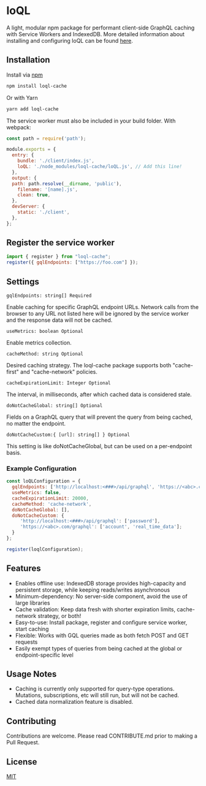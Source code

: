 # loQL

A light, modular npm package for performant client-side GraphQL caching with Service Workers and IndexedDB. More detailed information about installing and configuring loQL can be found <a href="https://loql.land/docs">here</a>.

## Installation

Install via [npm](https://www.npmjs.com/package/loql-cache) 

```bash
npm install loql-cache
```
Or with Yarn

```bash
yarn add loql-cache
```

The service worker must also be included in your build folder. With webpack:

```javascript
const path = require('path');

module.exports = {
  entry: {
    bundle: './client/index.js',
    loQL: './node_modules/loql-cache/loQL.js', // Add this line!
  },
  output: {
  path: path.resolve(__dirname, 'public'),
    filename: '[name].js',
    clean: true,
  },
  devServer: {
    static: './client',
  },
};
```

## Register the service worker

```javascript
import { register } from "loql-cache";
register({ gqlEndpoints: ["https://foo.com"] });
```

## Settings


`gqlEndpoints: string[] Required`

Enable caching for specific GraphQL endpoint URLs. Network calls from the browser to any URL not listed here will be ignored by the service worker and the response data will not be cached.

`useMetrics: boolean Optional`

Enable metrics collection. 

`cacheMethod: string Optional`

Desired caching strategy. The loql-cache package supports both "cache-first" and "cache-network" policies.

`cacheExpirationLimit: Integer Optional`

The interval, in milliseconds, after which cached data is considered stale. 

`doNotCacheGlobal: string[] Optional`

Fields on a GraphQL query that will prevent the query from being cached, no matter the endpoint.

`doNotCacheCustom:{ [url]: string[] } Optional`

This setting is like doNotCacheGlobal, but can be used on a per-endpoint basis.

### Example Configuration

```javascript
const loQLConfiguration = {
  gqlEndpoints: ['http://localhost:<###>/api/graphql', 'https://<abc>.com/graphql'],
  useMetrics: false,
  cacheExpirationLimit: 20000,
  cacheMethod: 'cache-network',
  doNotCacheGlobal: [],
  doNotCacheCustom: {
     'http://localhost:<###>/api/graphql': ['password'],
     'https://<abc>.com/graphql': ['account', 'real_time_data'];
  }
};

register(loqlConfiguration);
```

## Features
- Enables offline use: IndexedDB storage provides high-capacity and persistent storage, while keeping reads/writes asynchronous
- Minimum-dependency: No server-side component, avoid the use of large libraries
- Cache validation: Keep data fresh with shorter expiration limits, cache-network strategy, or both!
- Easy-to-use: Install package, register and configure service worker, start caching
- Flexible: Works with GQL queries made as both fetch POST and GET requests
- Easily exempt types of queries from being cached at the global or endpoint-specific level

## Usage Notes
- Caching is currently only supported for query-type operations. Mutations, subscriptions, etc will still run,
  but will not be cached. 
- Cached data normalization feature is disabled.

## Contributing
Contributions are welcome. Please read CONTRIBUTE.md prior to making a Pull Request.

## License
[MIT](https://choosealicense.com/licenses/mit/)
